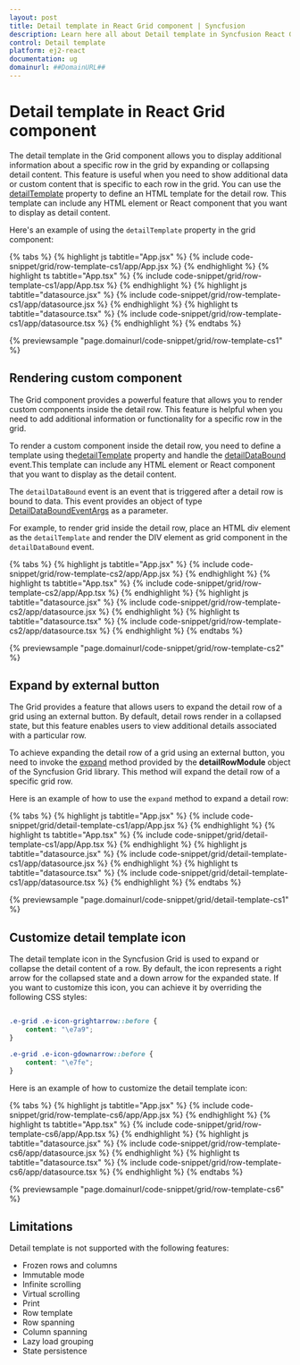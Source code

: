 ```yaml
---
layout: post
title: Detail template in React Grid component | Syncfusion
description: Learn here all about Detail template in Syncfusion React Grid component of Syncfusion Essential JS 2 and more.
control: Detail template 
platform: ej2-react
documentation: ug
domainurl: ##DomainURL##
---
```


# Detail template in React Grid component

The detail template in the Grid component allows you to display additional information about a specific row in the grid by expanding or collapsing detail content. This feature is useful when you need to show additional data or custom content that is specific to each row in the grid. You can use the [detailTemplate](https://ej2.syncfusion.com/react/documentation/api/grid/#detailtemplate) property to define an HTML template for the detail row. This template can include any HTML element or React component that you want to display as detail content.

Here's an example of using the `detailTemplate` property in the grid component:

{% tabs %}
{% highlight js tabtitle="App.jsx" %}
{% include code-snippet/grid/row-template-cs1/app/App.jsx %}
{% endhighlight %}
{% highlight ts tabtitle="App.tsx" %}
{% include code-snippet/grid/row-template-cs1/app/App.tsx %}
{% endhighlight %}
{% highlight js tabtitle="datasource.jsx" %}
{% include code-snippet/grid/row-template-cs1/app/datasource.jsx %}
{% endhighlight %}
{% highlight ts tabtitle="datasource.tsx" %}
{% include code-snippet/grid/row-template-cs1/app/datasource.tsx %}
{% endhighlight %}
{% endtabs %}

 {% previewsample "page.domainurl/code-snippet/grid/row-template-cs1" %}

## Rendering custom component

The Grid component provides a powerful feature that allows you to render custom components inside the detail row. This feature is helpful when you need to add additional information or functionality for a specific row in the grid.

To render a custom component inside the detail row, you need to define a template using the[detailTemplate](https://ej2.syncfusion.com/react/documentation/api/grid/#detailtemplate)  property and handle the [detailDataBound](https://ej2.syncfusion.com/react/documentation/api/grid/#detaildatabound) event.This template can include any HTML element or React component that you want to display as the detail content.

The `detailDataBound` event is an event that is triggered after a detail row is bound to data. This event provides an object of type [DetailDataBoundEventArgs](https://ej2.syncfusion.com/react/documentation/api/grid/detaildataboundeventargs/) as a parameter.

For example, to render grid inside the detail row, place an HTML div element as the `detailTemplate` and render the DIV element as grid component in the `detailDataBound` event.

{% tabs %}
{% highlight js tabtitle="App.jsx" %}
{% include code-snippet/grid/row-template-cs2/app/App.jsx %}
{% endhighlight %}
{% highlight ts tabtitle="App.tsx" %}
{% include code-snippet/grid/row-template-cs2/app/App.tsx %}
{% endhighlight %}
{% highlight js tabtitle="datasource.jsx" %}
{% include code-snippet/grid/row-template-cs2/app/datasource.jsx %}
{% endhighlight %}
{% highlight ts tabtitle="datasource.tsx" %}
{% include code-snippet/grid/row-template-cs2/app/datasource.tsx %}
{% endhighlight %}
{% endtabs %}

 {% previewsample "page.domainurl/code-snippet/grid/row-template-cs2" %}

## Expand by external button

The Grid provides a feature that allows users to expand the detail row of a grid using an external button. By default, detail rows render in a collapsed state, but this feature enables users to view additional details associated with a particular row. 

To achieve expanding the detail row of a grid using an external button, you need to invoke the [expand](https://ej2.syncfusion.com/react/documentation/api/grid/detailRow/#expand) method provided by the **detailRowModule** object of the Syncfusion Grid library. This method will expand the detail row of a specific grid row.

Here is an example of how to use the `expand` method to expand a detail row:

{% tabs %}
{% highlight js tabtitle="App.jsx" %}
{% include code-snippet/grid/detail-template-cs1/app/App.jsx %}
{% endhighlight %}
{% highlight ts tabtitle="App.tsx" %}
{% include code-snippet/grid/detail-template-cs1/app/App.tsx %}
{% endhighlight %}
{% highlight js tabtitle="datasource.jsx" %}
{% include code-snippet/grid/detail-template-cs1/app/datasource.jsx %}
{% endhighlight %}
{% highlight ts tabtitle="datasource.tsx" %}
{% include code-snippet/grid/detail-template-cs1/app/datasource.tsx %}
{% endhighlight %}
{% endtabs %}

 {% previewsample "page.domainurl/code-snippet/grid/detail-template-cs1" %}

## Customize detail template icon

The detail template icon in the Syncfusion Grid is used to expand or collapse the detail content of a row. By default, the icon represents a right arrow for the collapsed state and a down arrow for the expanded state. If you want to customize this icon, you can achieve it by overriding the following CSS styles:

```css

.e-grid .e-icon-grightarrow::before {
    content: "\e7a9";
}

.e-grid .e-icon-gdownarrow::before {
    content: "\e7fe";
}

```

Here is an example of how to customize the detail template icon:

{% tabs %}
{% highlight js tabtitle="App.jsx" %}
{% include code-snippet/grid/row-template-cs6/app/App.jsx %}
{% endhighlight %}
{% highlight ts tabtitle="App.tsx" %}
{% include code-snippet/grid/row-template-cs6/app/App.tsx %}
{% endhighlight %}
{% highlight js tabtitle="datasource.jsx" %}
{% include code-snippet/grid/row-template-cs6/app/datasource.jsx %}
{% endhighlight %}
{% highlight ts tabtitle="datasource.tsx" %}
{% include code-snippet/grid/row-template-cs6/app/datasource.tsx %}
{% endhighlight %}
{% endtabs %}

 {% previewsample "page.domainurl/code-snippet/grid/row-template-cs6" %}

## Limitations

Detail template is not supported with the following features:

* Frozen rows and columns
* Immutable mode
* Infinite scrolling
* Virtual scrolling
* Print
* Row template
* Row spanning
* Column spanning
* Lazy load grouping
* State persistence